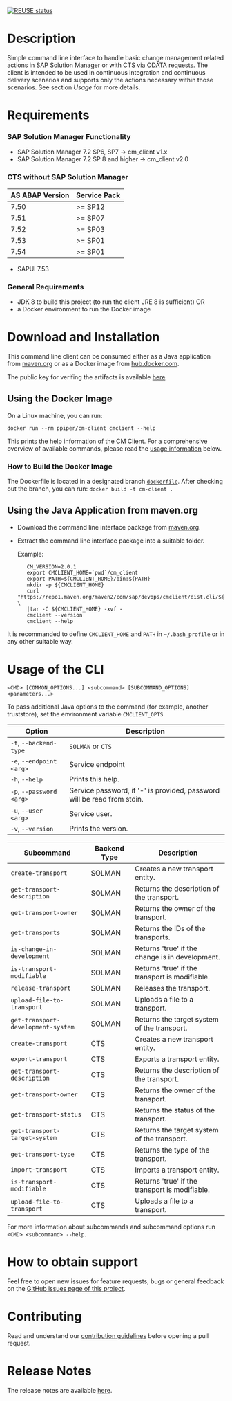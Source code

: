 [![REUSE status](https://api.reuse.software/badge/github.com/SAP/devops-cm-client)](https://api.reuse.software/info/github.com/SAP/devops-cm-client)

# Description

Simple command line interface to handle basic change management related actions
in SAP Solution Manager or with CTS via ODATA requests. The client is intended to be used
in continuous integration and continuous delivery scenarios and supports only
the actions necessary within those scenarios. See section _Usage_ for more details.

# Requirements
### SAP Solution Manager Functionality
 - SAP Solution Manager 7.2 SP6, SP7 -> cm_client v1.x
 - SAP Solution Manager 7.2 SP 8 and higher -> cm_client v2.0

### CTS without SAP Solution Manager

| AS ABAP Version       |     Service Pack    |
|-----------------------|---------------------|
| 7.50             |  >= SP12             |
| 7.51             |  >= SP07             |
| 7.52             |  >= SP03             |
| 7.53             |  >= SP01             |
| 7.54             |  >= SP01             |

 - SAPUI 7.53

### General Requirements
 - JDK 8 to build this project (to run the client JRE 8 is sufficient) OR
 - a Docker environment to run the Docker image

# Download and Installation

This command line client can be consumed either as a Java application from [maven.org](http://repo1.maven.org/maven2/com/sap/devops/cmclient/dist.cli) or as a Docker image from [hub.docker.com](https://hub.docker.com/r/ppiper/cm-client).

The public key for verifing the artifacts is available [here](https://keys.openpgp.org/vks/v1/by-fingerprint/D59BDC1A924385CFEE6AA5962F55B9DDAC28BFAF)

## Using the Docker Image
On a Linux machine, you can run:

`docker run --rm ppiper/cm-client cmclient --help`

This prints the help information of the CM Client. For a comprehensive overview of available commands, please read the [usage information](#usage) below.

### How to Build the Docker Image

The Dockerfile is located in a designated branch [`dockerfile`](https://github.com/SAP/devops-cm-client/tree/docker). After checking out the branch, you can run:
`docker build -t cm-client .`

## Using the Java Application from maven.org

  - Download the command line interface package from [maven.org](http://repo1.maven.org/maven2/com/sap/devops/cmclient/dist.cli).
  - Extract the command line interface package into a suitable folder.

    Example:
    ```
       CM_VERSION=2.0.1
       export CMCLIENT_HOME=`pwd`/cm_client
       export PATH=${CMCLIENT_HOME}/bin:${PATH}
       mkdir -p ${CMCLIENT_HOME}
       curl "https://repo1.maven.org/maven2/com/sap/devops/cmclient/dist.cli/${CM_VERSION}/dist.cli-${CM_VERSION}.tar.gz"  \
       |tar -C ${CMCLIENT_HOME} -xvf -
       cmclient --version
       cmclient --help
    ```
It is recommanded to define `CMCLIENT_HOME` and `PATH` in `~/.bash_profile` or in any other suitable way.


# Usage of the CLI

````
<CMD> [COMMON_OPTIONS...] <subcommand> [SUBCOMMAND_OPTIONS] <parameters...>
````

To pass additional Java options to the command (for example, another truststore), set the environment variable `CMCLIENT_OPTS`

| Option                   |     Description         |
|--------------------------|-------------------------|
| `-t`, `--backend-type`   | `SOLMAN` or `CTS`       |
| `-e`, `--endpoint <arg>` | Service endpoint        |
| `-h`, `--help`           | Prints this help.       |
| `-p`, `--password <arg>` | Service password, if '-' is provided, password will be read from stdin. |
| `-u`, `--user <arg>`     | Service user.           |
| `-v`, `--version`        | Prints the version.     |


| Subcommand                        | Backend Type |    Description                                  |
|-----------------------------------|--------------|-------------------------------------------------|
| `create-transport`                | SOLMAN       | Creates a new transport entity.                 |
| `get-transport-description`       | SOLMAN       | Returns the description of the transport.       |
| `get-transport-owner`             | SOLMAN       | Returns the owner of the transport.             |
| `get-transports`                  | SOLMAN       | Returns the IDs of the transports.              |
| `is-change-in-development`        | SOLMAN       | Returns 'true' if the change is in development. |
| `is-transport-modifiable`         | SOLMAN       | Returns 'true' if the transport is modifiable.  |
| `release-transport`               | SOLMAN       | Releases the transport.                         |
| `upload-file-to-transport`        | SOLMAN       | Uploads a file to a transport.                  |
| `get-transport-development-system`| SOLMAN       | Returns the target system of the transport.     |
| `create-transport`                | CTS          | Creates a new transport entity.                 |
| `export-transport`                | CTS          | Exports a transport entity.                     |
| `get-transport-description`       | CTS          | Returns the description of the transport.       |
| `get-transport-owner`             | CTS          | Returns the owner of the transport.             |
| `get-transport-status`            | CTS          | Returns the status of the transport.            |
| `get-transport-target-system`     | CTS          | Returns the target system of the transport.     |
| `get-transport-type`              | CTS          | Returns the type of the transport.              |
| `import-transport`                | CTS          | Imports a transport entity.                     |
| `is-transport-modifiable`         | CTS          | Returns 'true' if the transport is modifiable.  |
| `upload-file-to-transport`        | CTS          | Uploads a file to a transport.                  |

For more information about subcommands and subcommand options run `<CMD> <subcommand> --help`.

# How to obtain support

Feel free to open new issues for feature requests, bugs or general feedback on
the [GitHub issues page of this project][cm-cli-issues].

# Contributing

Read and understand our [contribution guidelines][contribution]
before opening a pull request.


[cm-cli-issues]: https://github.com/SAP/devops-cm-client/issues
[license]: ./LICENSE
[contribution]: ./CONTRIBUTING.md

# Release Notes
The release notes are available [here](RELEASES.md).
